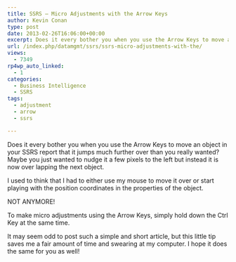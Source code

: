 ```yaml
---
title: SSRS – Micro Adjustments with the Arrow Keys
author: Kevin Conan
type: post
date: 2013-02-26T16:06:00+00:00
excerpt: Does it every bother you when you use the Arrow Keys to move an object in your SSRS report that it jumps much further over than you really wanted?
url: /index.php/datamgmt/ssrs/ssrs-micro-adjustments-with-the/
views:
  - 7349
rp4wp_auto_linked:
  - 1
categories:
  - Business Intelligence
  - SSRS
tags:
  - adjustment
  - arrow
  - ssrs

---
```

Does it every bother you when you use the Arrow Keys to move an object in your SSRS report that it jumps much further over than you really wanted? Maybe you just wanted to nudge it a few pixels to the left but instead it is now over lapping the next object.

I used to think that I had to either use my mouse to move it over or start playing with the position coordinates in the properties of the object.

NOT ANYMORE!

To make micro adjustments using the Arrow Keys, simply hold down the Ctrl Key at the same time.

It may seem odd to post such a simple and short article, but this little tip saves me a fair amount of time and swearing at my computer. I hope it does the same for you as well!